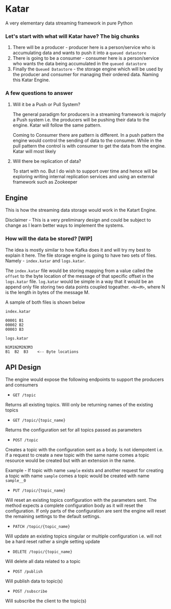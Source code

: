 # Katar
A very elementary data streaming framework in pure Python


### Let's start with what will Katar have? The big chunks

1. There will be a producer - producer here is a person/service who is accumulating data and wants to push it into a `queued datastore`
2. There is going to be a consumer - consumer here is a person/service who wants the data being accumulated in the `queued datastore`
3. Finally the `Queued Datastore` - the storage engine which will be used by the producer and consumer for managing their ordered data. Naming this Katar Engine.


### A few questions to answer

1. Will it be a Push or Pull System?
    
    The general paradigm for producers in a streaming framework is majorly a Push system i.e. the producers will be pushing their data to the engine. Katar will follow the same pattern.
    
    Coming to Consumer there are pattern is different. In a push pattern the engine would control the sending of data to the consumer. While in the pull pattern the control is with consumer to get the data from the engine. Katar will most likely 
    
2. Will there be replication of data?
    
    To start with no. But I do wish to support over time and hence will be exploring writing internal replication services and using an external framework such as Zookeeper
    

## Engine

This is how the streaming data storage would work in the Katart Engine.

Disclaimer - This is a very preliminary design and could be subject to change as I learn better ways to implement the systems.

### How will the data be stored? [WIP]

The idea is mostly similar to how Kafka does it and will try my best to explain it here. The file storage
engine is going to have two sets of files. Namely - `index.katar` and `logs.katar`.

The `index.katar` file would be storing mapping from a value called the `offset` to the byte location of
the message of that specific offset in the `logs.katar` file. `log.katar` would be simple in a way that it would be an append only file storing two data points coupled togeather. `<N><M>`, where N is the length in bytes of the message M.

A sample of both files is shown below

`index.katar`
```
00001 B1
00002 B2
00003 B3
```

`logs.katar`
```
N1M1N2M2N3M3
B1  B2  B3    <-- Byte locations
```


## API Design

The engine would expose the following endpoints to support the producers and consumers

- `GET /topic`

Returns all existing topics. Will only be returning names of the existing topics

- `GET /topic/{topic_name}`

Returns the configuration set for all topics passed as parameters

- `POST /topic`

Creates a topic with the configuration sent as a body. Is not idempotent i.e. if a request to create a new topic with the same name comes a topic resource would be created but with an extension in the name.

Example - If topic with name `sample` exists and another request for creating a topic with name `sample` comes a topic would be created with name `sample__0`

- `PUT /topic/{topic_name}`

Will reset an existing topics configuration with the parameters sent. The method expects a complete configuration body as it will reset the configuration. If only parts of the configuration are sent the engine will reset the remaining settings to the default settings.

- `PATCH /topic/{topic_name}`

Will update an existing topics singular or multiple configuration i.e. will not be a hard reset rather a single setting update

- `DELETE /topic/{topic_name}`

Will delete all data related to a topic

- `POST /publish`

Will publish data to topic(s)

- `POST /subscribe`

Will subscribe the client to the topic(s)